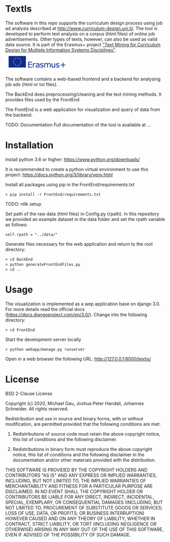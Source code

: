# TextIs
The software in this repo supports the curriculum design process using job ad analysis described at http://www.curriculum-design.uni.li/. The tool is developed to perform text analysis on a corpus (html files) of online job advertisements. Other types of texts, however, can also be used as valid data source. It is part of the Erasmus+ project ["Text Mining for Curriculum Design for Multiple Information Systems Disciplines"](https://ec.europa.eu/programmes/erasmus-plus/projects/eplus-project-details/#project/2017-1-LI01-KA203-000083).
<img src="logo/erasmus.jpg" width="200">

The software contains a web-based frontend and a backend for analysing job ads (html or txt files).

The BackEnd does preprocessing/cleaning and the text mining methods. It provides files used by the FrontEnd

The FrontEnd is a web application for visualization and query of data from the backend.

TODO: Documentation
Full documentation of the tool is available at ...

# Installation
Install python 3.6 or higher:
https://www.python.org/downloads/

It is recommended to create a python virtual environment to use this project:
https://docs.python.org/3/library/venv.html

Install all packages using pip in the FrontEnd/requirements.txt
```
> pip install -r FrontEnd/requirements.txt 
```

TODO: ntlk setup

Set path of the raw data (html files) in Config.py (rpath). In this repository we provided an example dataset in the data folder and set the rpath variable as follows:
```
self.rpath = "../data/"
```

Generate files necessary for the web application and return to the root directory:
```
> cd BackEnd
> python generateFrontEndFiles.py
> cd ..
```

# Usage
The visualization is implemented as a wep application base on django 3.0. For more details read the official docs (https://docs.djangoproject.com/en/3.0/).
Change into the following directory:
```
> cd FrontEnd
```
Start the development server locally
```
> python webapp/manage.py runserver
```
Open in a web browser the following URL:
http://127.0.0.1:8000/textis/

# License
BSD 2-Clause License

Copyright (c) 2020, Michael Gau, Joshua Peter Handali, Johannes Schneider.
All rights reserved.

Redistribution and use in source and binary forms, with or without
modification, are permitted provided that the following conditions are met:

1. Redistributions of source code must retain the above copyright notice, this
   list of conditions and the following disclaimer.

2. Redistributions in binary form must reproduce the above copyright notice,
   this list of conditions and the following disclaimer in the documentation
   and/or other materials provided with the distribution.

THIS SOFTWARE IS PROVIDED BY THE COPYRIGHT HOLDERS AND CONTRIBUTORS "AS IS"
AND ANY EXPRESS OR IMPLIED WARRANTIES, INCLUDING, BUT NOT LIMITED TO, THE
IMPLIED WARRANTIES OF MERCHANTABILITY AND FITNESS FOR A PARTICULAR PURPOSE ARE
DISCLAIMED. IN NO EVENT SHALL THE COPYRIGHT HOLDER OR CONTRIBUTORS BE LIABLE
FOR ANY DIRECT, INDIRECT, INCIDENTAL, SPECIAL, EXEMPLARY, OR CONSEQUENTIAL
DAMAGES (INCLUDING, BUT NOT LIMITED TO, PROCUREMENT OF SUBSTITUTE GOODS OR
SERVICES; LOSS OF USE, DATA, OR PROFITS; OR BUSINESS INTERRUPTION) HOWEVER
CAUSED AND ON ANY THEORY OF LIABILITY, WHETHER IN CONTRACT, STRICT LIABILITY,
OR TORT (INCLUDING NEGLIGENCE OR OTHERWISE) ARISING IN ANY WAY OUT OF THE USE
OF THIS SOFTWARE, EVEN IF ADVISED OF THE POSSIBILITY OF SUCH DAMAGE.

